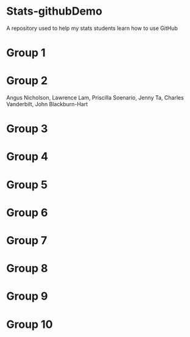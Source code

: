 # Stats-githubDemo
A repository used to help my stats students learn how to use GitHub

Group 1
===

Group 2
===
Angus Nicholson, Lawrence Lam, Priscilla Soenario, Jenny Ta, Charles Vanderbilt, John Blackburn-Hart

Group 3
===

Group 4
===

Group 5
===

Group 6
===

Group 7
===

Group 8
===

Group 9
===

Group 10
===
